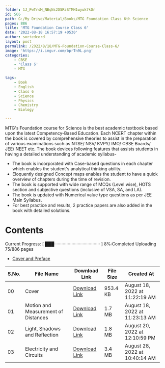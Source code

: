 ```yaml
---
folder: 1J_PwTrsM_NBqNs2DSRzSTMH1wyuk7kDr
id: 566
path: G:/My Drive/Material/Books/MTG Foundation Class 6th Science
pages: 886
title: 'MTG Foundation Course Class 6'
date: '2022-08-18 16:57:19 +0530'
author: sortedcord
layout: post
permalink: /2022/8/18/MTG-Foundation-Course-Class-6/
image: 'https://i.imgur.com/bprTn9L.png'
categories:
    - CBSE
    - 'Class 6'
    - MTG

tags:
    - Book
    - English
    - Class 6
    - Science
    - Physics
    - Chemistry
    - Biology

---
```


MTG's Foundation course for Science is the best academic textbook based upon the latest Competency-Based Education. Each NCERT chapter within the book is covered by comprehensive theories to assist in the preparation of various examinations such as NTSE/ NSV/ KVPY/ IMO/ CBSE Boards/ JEE/ NEET etc. The book devices following features that assists students in having a detailed understanding of academic syllabus-

-   The book is incorporated with Case-based questions in each chapter which enables the student's analytical thinking ability.
-   Eloquently designed Concept maps enables the student to have a quick overview of chapters during the time of revision.
-   The book is supported with wide range of MCQs (Level wise), HOTS section and subjective questions (inclusive of VSA, SA, and LA).
-   The book is updated with Numerical value type questions as per JEE Main Syllabus.
-   For best practice and results, 2 practice papers are also added in the book with detailed solutions.

# Contents

<!-- PROGRESS START -->
Current Progress: [ ███····································· ] 8%:Completed Uploading 75/886 pages
<!-- PROGRESS END -->

- [Cover and Preface](https://drive.google.com/uc?id=1RvNwFeZZEFL7M8BSllnKSMY9Wm-bj6zL&export=download)

<!-- TABLE START -->

| S.No. | File Name                           | Download Link                              | File Size | Created At                     |
|-------|-------------------------------------|--------------------------------------------|-----------|--------------------------------|
| 00    | Cover                               | [Download Link](https://shorturl.at/hrSV3) | 953.4 KB  | August 18, 2022 at 11:22:19 AM |
| 01    | Motion and Measurement of Distances | [Download Link](https://shorturl.at/vABDO) | 1.7 MB    | August 18, 2022 at 11:23:13 AM |
| 02    | Light, Shadows and Reflection       | [Download Link](https://shorturl.at/OSV05) | 1.8 MB    | August 20, 2022 at 12:10:59 PM |
| 03    | Electricity and Circuits            | [Download Link](https://shorturl.at/ace39) | 3.4 MB    | August 28, 2022 at 10:40:14 AM |

<!-- TABLE END -->
